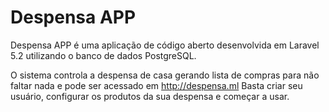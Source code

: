# Despensa APP

Despensa APP é uma aplicação de código aberto desenvolvida em Laravel 5.2 utilizando o banco de dados PostgreSQL.

O sistema controla a despensa de casa gerando lista de compras para não faltar nada e pode ser acessado em http://despensa.ml
Basta criar seu usuário, configurar os produtos da sua despensa e começar a usar.
